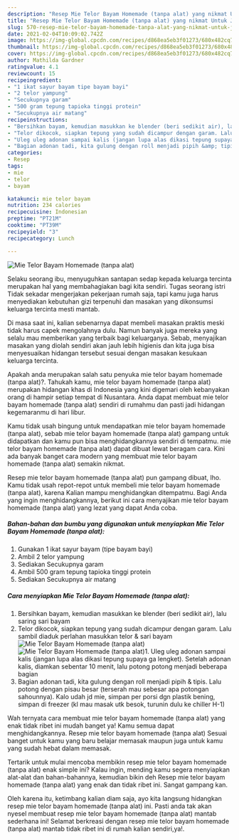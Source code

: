 ```yaml
---
description: "Resep Mie Telor Bayam Homemade (tanpa alat) yang nikmat Untuk Jualan"
title: "Resep Mie Telor Bayam Homemade (tanpa alat) yang nikmat Untuk Jualan"
slug: 570-resep-mie-telor-bayam-homemade-tanpa-alat-yang-nikmat-untuk-jualan
date: 2021-02-04T10:09:02.742Z
image: https://img-global.cpcdn.com/recipes/d868ea5eb3f01273/680x482cq70/mie-telor-bayam-homemade-tanpa-alat-foto-resep-utama.jpg
thumbnail: https://img-global.cpcdn.com/recipes/d868ea5eb3f01273/680x482cq70/mie-telor-bayam-homemade-tanpa-alat-foto-resep-utama.jpg
cover: https://img-global.cpcdn.com/recipes/d868ea5eb3f01273/680x482cq70/mie-telor-bayam-homemade-tanpa-alat-foto-resep-utama.jpg
author: Mathilda Gardner
ratingvalue: 4.1
reviewcount: 15
recipeingredient:
- "1 ikat sayur bayam tipe bayam bayi"
- "2 telor yampung"
- "Secukupnya garam"
- "500 gram tepung tapioka tinggi protein"
- "Secukupnya air matang"
recipeinstructions:
- "Bersihkan bayam, kemudian masukkan ke blender (beri sedikit air), lalu saring sari bayam"
- "Telor dikocok, siapkan tepung yang sudah dicampur dengan garam. Lalu sambil diaduk perlahan masukkan telor &amp; sari bayam"
- "Uleg uleg adonan sampai kalis (jangan lupa alas dikasi tepung supaya ga lengket). Setelah adonan kalis, diamkan sebentar 10 menit, lalu potong potong menjadi beberapa bagian"
- "Bagian adonan tadi, kita gulung dengan roll menjadi pipih &amp; tipis. Lalu potong dengan pisau besar (terserah mau sebesar apa potongan sahounnya). Kalo udah jd mie, simpan per porsi dgn plastik bening, simpan di freezer (kl mau masak utk besok, turunin dulu ke chiller H-1)"
categories:
- Resep
tags:
- mie
- telor
- bayam

katakunci: mie telor bayam 
nutrition: 234 calories
recipecuisine: Indonesian
preptime: "PT21M"
cooktime: "PT39M"
recipeyield: "3"
recipecategory: Lunch

---
```



![Mie Telor Bayam Homemade (tanpa alat)](https://img-global.cpcdn.com/recipes/d868ea5eb3f01273/680x482cq70/mie-telor-bayam-homemade-tanpa-alat-foto-resep-utama.jpg)

Selaku seorang ibu, menyuguhkan santapan sedap kepada keluarga tercinta merupakan hal yang membahagiakan bagi kita sendiri. Tugas seorang istri Tidak sekadar mengerjakan pekerjaan rumah saja, tapi kamu juga harus menyediakan kebutuhan gizi terpenuhi dan masakan yang dikonsumsi keluarga tercinta mesti mantab.

Di masa  saat ini, kalian sebenarnya dapat membeli masakan praktis meski tidak harus capek mengolahnya dulu. Namun banyak juga mereka yang selalu mau memberikan yang terbaik bagi keluarganya. Sebab, menyajikan masakan yang diolah sendiri akan jauh lebih higienis dan kita juga bisa menyesuaikan hidangan tersebut sesuai dengan masakan kesukaan keluarga tercinta. 



Apakah anda merupakan salah satu penyuka mie telor bayam homemade (tanpa alat)?. Tahukah kamu, mie telor bayam homemade (tanpa alat) merupakan hidangan khas di Indonesia yang kini digemari oleh kebanyakan orang di hampir setiap tempat di Nusantara. Anda dapat membuat mie telor bayam homemade (tanpa alat) sendiri di rumahmu dan pasti jadi hidangan kegemaranmu di hari libur.

Kamu tidak usah bingung untuk mendapatkan mie telor bayam homemade (tanpa alat), sebab mie telor bayam homemade (tanpa alat) gampang untuk didapatkan dan kamu pun bisa menghidangkannya sendiri di tempatmu. mie telor bayam homemade (tanpa alat) dapat dibuat lewat beragam cara. Kini ada banyak banget cara modern yang membuat mie telor bayam homemade (tanpa alat) semakin nikmat.

Resep mie telor bayam homemade (tanpa alat) pun gampang dibuat, lho. Kamu tidak usah repot-repot untuk membeli mie telor bayam homemade (tanpa alat), karena Kalian mampu menghidangkan ditempatmu. Bagi Anda yang ingin menghidangkannya, berikut ini cara menyajikan mie telor bayam homemade (tanpa alat) yang lezat yang dapat Anda coba.

<!--inarticleads1-->

##### Bahan-bahan dan bumbu yang digunakan untuk menyiapkan Mie Telor Bayam Homemade (tanpa alat):

1. Gunakan 1 ikat sayur bayam (tipe bayam bayi)
1. Ambil 2 telor yampung
1. Sediakan Secukupnya garam
1. Ambil 500 gram tepung tapioka tinggi protein
1. Sediakan Secukupnya air matang




<!--inarticleads2-->

##### Cara menyiapkan Mie Telor Bayam Homemade (tanpa alat):

1. Bersihkan bayam, kemudian masukkan ke blender (beri sedikit air), lalu saring sari bayam
1. Telor dikocok, siapkan tepung yang sudah dicampur dengan garam. Lalu sambil diaduk perlahan masukkan telor &amp; sari bayam
<img src="https://img-global.cpcdn.com/steps/f4ddaf0d88434bc4/160x128cq70/mie-telor-bayam-homemade-tanpa-alat-langkah-memasak-2-foto.jpg" alt="Mie Telor Bayam Homemade (tanpa alat)"><img src="https://img-global.cpcdn.com/steps/5674ab98b6eeb23b/160x128cq70/mie-telor-bayam-homemade-tanpa-alat-langkah-memasak-2-foto.jpg" alt="Mie Telor Bayam Homemade (tanpa alat)">1. Uleg uleg adonan sampai kalis (jangan lupa alas dikasi tepung supaya ga lengket). Setelah adonan kalis, diamkan sebentar 10 menit, lalu potong potong menjadi beberapa bagian
1. Bagian adonan tadi, kita gulung dengan roll menjadi pipih &amp; tipis. Lalu potong dengan pisau besar (terserah mau sebesar apa potongan sahounnya). Kalo udah jd mie, simpan per porsi dgn plastik bening, simpan di freezer (kl mau masak utk besok, turunin dulu ke chiller H-1)




Wah ternyata cara membuat mie telor bayam homemade (tanpa alat) yang enak tidak ribet ini mudah banget ya! Kamu semua dapat menghidangkannya. Resep mie telor bayam homemade (tanpa alat) Sesuai banget untuk kamu yang baru belajar memasak maupun juga untuk kamu yang sudah hebat dalam memasak.

Tertarik untuk mulai mencoba membikin resep mie telor bayam homemade (tanpa alat) enak simple ini? Kalau ingin, mending kamu segera menyiapkan alat-alat dan bahan-bahannya, kemudian bikin deh Resep mie telor bayam homemade (tanpa alat) yang enak dan tidak ribet ini. Sangat gampang kan. 

Oleh karena itu, ketimbang kalian diam saja, ayo kita langsung hidangkan resep mie telor bayam homemade (tanpa alat) ini. Pasti anda tak akan nyesel membuat resep mie telor bayam homemade (tanpa alat) mantab sederhana ini! Selamat berkreasi dengan resep mie telor bayam homemade (tanpa alat) mantab tidak ribet ini di rumah kalian sendiri,ya!.

